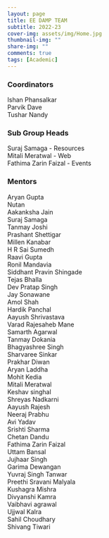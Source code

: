 ```yaml
---
layout: page
title: EE DAMP TEAM
subtitle: 2022-23
cover-img: assets/img/Home.jpg
thumbnail-img: ""
share-img: ""
comments: true
tags: [Academic]
---
```


### Coordinators
Ishan Phansalkar <br/>
Parvik Dave<br/>
Tushar Nandy<br/>

### Sub Group Heads
Suraj Samaga - Resources<br/>
Mitali Meratwal - Web<br/>
Fathima Zarin Faizal - Events<br/>

### Mentors
Aryan Gupta<br/>
Nutan <br/>
Aakanksha Jain<br/>
Suraj Samaga<br/>
Tanmay Joshi <br/>
Prashant Shettigar<br/>
Millen Kanabar <br/>
H R Sai Sumedh<br/>
Raavi Gupta<br/>
Ronil Mandavia <br/>
Siddhant Pravin Shingade<br/>
Tejas Bhalla<br/>
Dev Pratap Singh <br/>
Jay Sonawane<br/>
Amol Shah<br/>
Hardik Panchal <br/>
Aayush Shrivastava <br/>
Varad Rajesaheb Mane<br/>
Samarth  Agarwal<br/>
Tanmay Dokania<br/>
Bhagyashree Singh <br/>
Sharvaree Sinkar<br/>
Prakhar Diwan<br/>
Aryan Laddha<br/>
Mohit Kedia<br/>
Mitali Meratwal <br/>
Keshav singhal <br/>
Shreyas Nadkarni <br/>
Aayush Rajesh<br/>
Neeraj Prabhu<br/>
Avi Yadav <br/>
Srishti Sharma<br/>
Chetan Dandu <br/>
Fathima Zarin Faizal <br/>
Uttam Bansal <br/>
Jujhaar Singh<br/>
Garima Dewangan<br/>
Yuvraj Singh Tanwar<br/>
Preethi Sravani Malyala<br/>
Kushagra Mishra<br/>
Divyanshi Kamra<br/>
Vaibhavi agrawal<br/>
Ujjwal Kalra<br/>
Sahil Choudhary <br/>
Shivang Tiwari<br/>
